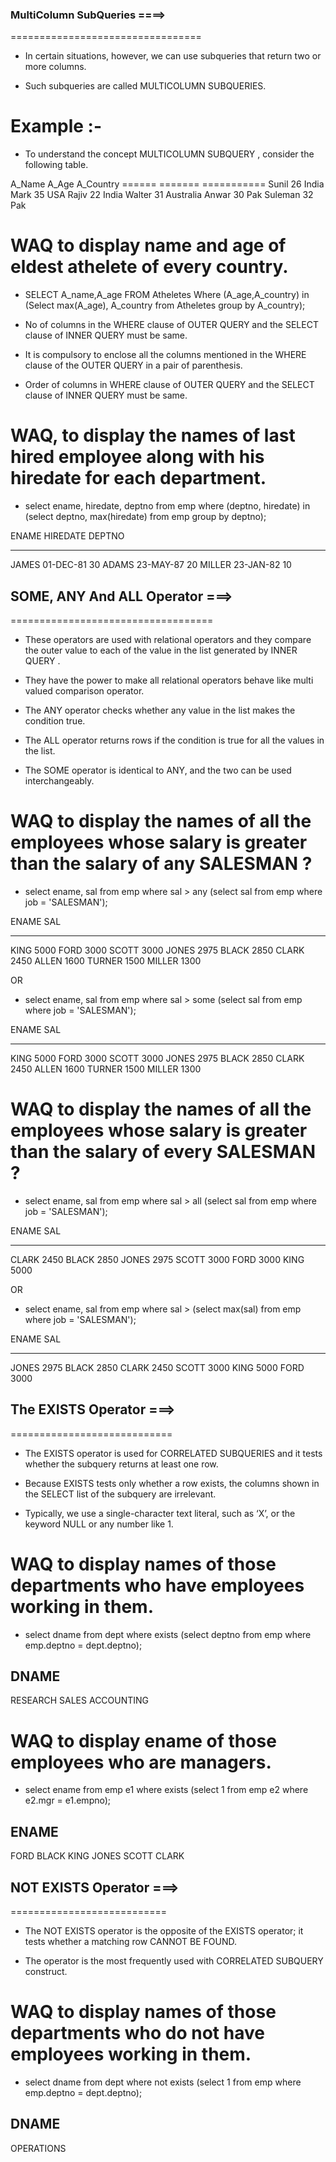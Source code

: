 


###  MultiColumn SubQueries ====>
=================================

* In certain situations, however, we can use subqueries that return two or more columns.

* Such subqueries are called MULTICOLUMN SUBQUERIES.

# Example :- 

* To understand the concept MULTICOLUMN SUBQUERY , consider the following table.

A_Name     A_Age    A_Country
======    =======  ===========
Sunil       26       India
Mark        35       USA
Rajiv       22       India
Walter      31       Australia
Anwar       30       Pak
Suleman     32       Pak

# WAQ to display name and age of eldest athelete of every country.
- SELECT A_name,A_age FROM Atheletes Where (A_age,A_country) in (Select max(A_age), A_country from Atheletes group by A_country);

* No of columns in the WHERE clause of OUTER QUERY and the SELECT clause of INNER QUERY must be same.

* It is compulsory to enclose all the columns mentioned in the WHERE clause of the OUTER QUERY in a pair of parenthesis.

* Order of columns in WHERE clause of OUTER QUERY and the SELECT clause of INNER QUERY must be same.


# WAQ, to display the names of last hired employee along with his hiredate for each department.
- select ename, hiredate, deptno from emp where (deptno, hiredate) in (select deptno, max(hiredate) from emp group by deptno);

ENAME      HIREDATE      DEPTNO
---------- --------- ----------
JAMES      01-DEC-81         30
ADAMS      23-MAY-87         20
MILLER     23-JAN-82         10



##  SOME, ANY And ALL Operator ===>
===================================

* These operators are used with relational operators and they compare the outer value to each of the value in the list generated by INNER QUERY .

* They have the power to make all relational operators behave like multi valued comparison operator.

* The ANY operator checks whether any value in the list makes the condition true.

* The ALL operator returns rows if the condition is true for all the values in the list.

* The SOME operator is identical to ANY, and the two can be used interchangeably.


# WAQ to display the names of all the employees whose salary is greater than the salary of any SALESMAN ?
- select ename, sal from emp where sal > any (select sal from emp where job = 'SALESMAN');

ENAME             SAL
---------- ----------
KING             5000
FORD             3000
SCOTT            3000
JONES            2975
BLACK            2850
CLARK            2450
ALLEN            1600
TURNER           1500
MILLER           1300

OR

- select ename, sal from emp where sal > some (select sal from emp where job = 'SALESMAN');

ENAME             SAL
---------- ----------
KING             5000
FORD             3000
SCOTT            3000
JONES            2975
BLACK            2850
CLARK            2450
ALLEN            1600
TURNER           1500
MILLER           1300


# WAQ to display the names of all the employees whose salary is greater than the salary of every SALESMAN ?
- select ename, sal from emp where sal > all (select sal from emp where job = 'SALESMAN');

ENAME             SAL
---------- ----------
CLARK            2450
BLACK            2850
JONES            2975
SCOTT            3000
FORD             3000
KING             5000

OR

- select ename, sal from emp where sal > (select max(sal) from emp where job = 'SALESMAN');

ENAME             SAL
---------- ----------
JONES            2975
BLACK            2850
CLARK            2450
SCOTT            3000
KING             5000
FORD             3000


##  The EXISTS Operator ===>
============================

* The EXISTS operator is used for CORRELATED SUBQUERIES and it tests whether the subquery returns at least one row.

* Because EXISTS tests only whether a row exists, the columns shown in the SELECT list of the subquery are irrelevant.

* Typically, we use a single-character text literal, such as ‘X’, or the keyword NULL or any number like 1.

# WAQ to display names of those departments who have employees working in them.
- select dname from dept where exists (select deptno from emp where emp.deptno = dept.deptno);

DNAME
--------------
RESEARCH
SALES
ACCOUNTING

# WAQ to display ename of those employees who are managers.
- select ename from emp e1 where exists (select 1 from emp e2 where e2.mgr = e1.empno);

ENAME
----------
FORD
BLACK
KING
JONES
SCOTT
CLARK


## NOT EXISTS Operator ===>
===========================

* The NOT EXISTS operator is the opposite of the EXISTS operator; it tests whether a matching row CANNOT BE FOUND.

* The operator is the most frequently used with CORRELATED SUBQUERY construct. 


# WAQ to display names of those departments who do not have employees working in them.
- select dname from dept where not exists (select 1 from emp where emp.deptno = dept.deptno);

DNAME
--------------
OPERATIONS
